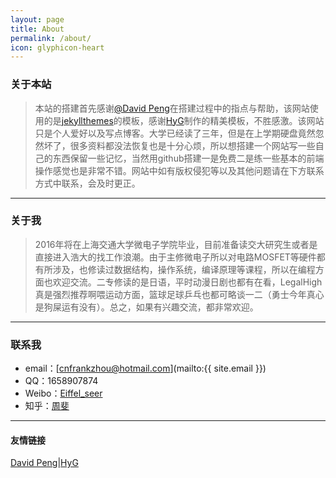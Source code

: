 ```yaml
---
layout: page
title: About
permalink: /about/
icon: glyphicon-heart
---
```


### 关于本站

> 本站的搭建首先感谢[@David Peng](http://blackdavid.com)在搭建过程中的指点与帮助，该网站使用的是[jekyllthemes](http://jekyllthemes.org/)的模板，感谢[HyG](http://http://gaohaoyang.github.io/)制作的精美模板，不胜感激。该网站只是个人爱好以及写点博客。大学已经读了三年，但是在上学期硬盘竟然忽然坏了，很多资料都没法恢复也是十分心烦，所以想搭建一个网站写一些自己的东西保留一些记忆，当然用github搭建一是免费二是练一些基本的前端操作感觉也是非常不错。网站中如有版权侵犯等以及其他问题请在下方联系方式中联系，会及时更正。

  
---

### 关于我

> 2016年将在上海交通大学微电子学院毕业，目前准备读交大研究生或者是直接进入浩大的找工作浪潮。由于主修微电子所以对电路MOSFET等硬件都有所涉及，也修读过数据结构，操作系统，编译原理等课程，所以在编程方面也欢迎交流。二专修读的是日语，平时动漫日剧也都有在看，LegalHigh真是强烈推荐啊喂运动方面，篮球足球乒乓也都可略谈一二（勇士今年真心是狗屎运有没有）。总之，如果有兴趣交流，都非常欢迎。

  
---

### 联系我

* email：[cnfrankzhou@hotmail.com](mailto:{{ site.email }})
* QQ：1658907874
* Weibo：[Eiffel_seer](http://weibo.com/5139429506/profile?topnav=1&wvr=6)
* 知乎：[周斐](http://www.zhihu.com/people/zhou-fei-86-47)

---

#### 友情链接
[David Peng](http://blackdavid.com)|[HyG](http://http://gaohaoyang.github.io/)
 



